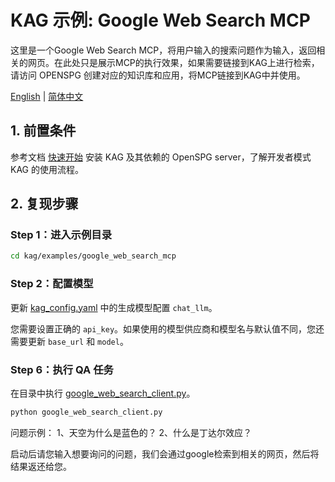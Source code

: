 # KAG 示例:  Google Web Search MCP

这里是一个Google Web Search MCP，将用户输入的搜索问题作为输入，返回相关的网页。在此处只是展示MCP的执行效果，如果需要链接到KAG上进行检索，请访问 OPENSPG 创建对应的知识库和应用，将MCP链接到KAG中并使用。

[English](./README.md) |
[简体中文](./README_cn.md)


## 1. 前置条件

参考文档 [快速开始](https://openspg.yuque.com/ndx6g9/0.6/quzq24g4esal7q17) 安装 KAG 及其依赖的 OpenSPG server，了解开发者模式 KAG 的使用流程。

## 2. 复现步骤

### Step 1：进入示例目录

```bash
cd kag/examples/google_web_search_mcp
```

### Step 2：配置模型

更新 [kag_config.yaml](./kag_config.yaml) 中的生成模型配置 ``chat_llm``。

您需要设置正确的 ``api_key``。如果使用的模型供应商和模型名与默认值不同，您还需要更新 ``base_url`` 和 ``model``。

### Step 6：执行 QA 任务

在目录中执行 [google_web_search_client.py](./google_web_search_client.py)。

```bash
python google_web_search_client.py
```

问题示例：
1、天空为什么是蓝色的？
2、什么是丁达尔效应？

启动后请您输入想要询问的问题，我们会通过google检索到相关的网页，然后将结果返还给您。